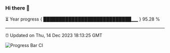 ### Hi there 👋

⏳ Year progress { ████████████████████████████▁▁ } 95.28 %

---

⏰ Updated on Thu, 14 Dec 2023 18:13:25 GMT

![Progress Bar CI](https://github.com/liununu/liununu/workflows/Progress%20Bar%20CI/badge.svg)
